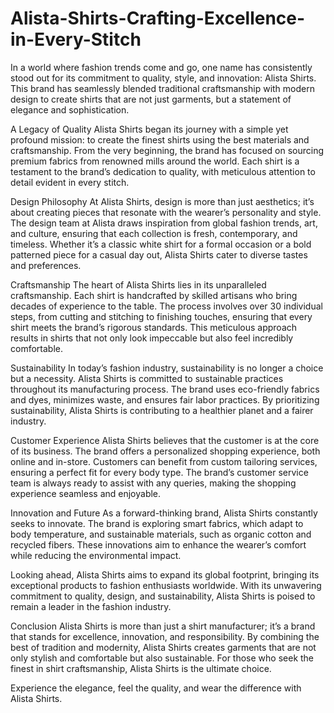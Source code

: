 # Alista-Shirts-Crafting-Excellence-in-Every-Stitch
In a world where fashion trends come and go, one name has consistently stood out for its commitment to quality, style, and innovation: Alista Shirts. This brand has seamlessly blended traditional craftsmanship with modern design to create shirts that are not just garments, but a statement of elegance and sophistication.

A Legacy of Quality
Alista Shirts began its journey with a simple yet profound mission: to create the finest shirts using the best materials and craftsmanship. From the very beginning, the brand has focused on sourcing premium fabrics from renowned mills around the world. Each shirt is a testament to the brand’s dedication to quality, with meticulous attention to detail evident in every stitch.

Design Philosophy
At Alista Shirts, design is more than just aesthetics; it’s about creating pieces that resonate with the wearer’s personality and style. The design team at Alista draws inspiration from global fashion trends, art, and culture, ensuring that each collection is fresh, contemporary, and timeless. Whether it’s a classic white shirt for a formal occasion or a bold patterned piece for a casual day out, Alista Shirts cater to diverse tastes and preferences.

Craftsmanship
The heart of Alista Shirts lies in its unparalleled craftsmanship. Each shirt is handcrafted by skilled artisans who bring decades of experience to the table. The process involves over 30 individual steps, from cutting and stitching to finishing touches, ensuring that every shirt meets the brand’s rigorous standards. This meticulous approach results in shirts that not only look impeccable but also feel incredibly comfortable.

Sustainability
In today’s fashion industry, sustainability is no longer a choice but a necessity. Alista Shirts is committed to sustainable practices throughout its manufacturing process. The brand uses eco-friendly fabrics and dyes, minimizes waste, and ensures fair labor practices. By prioritizing sustainability, Alista Shirts is contributing to a healthier planet and a fairer industry.

Customer Experience
Alista Shirts believes that the customer is at the core of its business. The brand offers a personalized shopping experience, both online and in-store. Customers can benefit from custom tailoring services, ensuring a perfect fit for every body type. The brand’s customer service team is always ready to assist with any queries, making the shopping experience seamless and enjoyable.

Innovation and Future
As a forward-thinking brand, Alista Shirts constantly seeks to innovate. The brand is exploring smart fabrics, which adapt to body temperature, and sustainable materials, such as organic cotton and recycled fibers. These innovations aim to enhance the wearer’s comfort while reducing the environmental impact.

Looking ahead, Alista Shirts aims to expand its global footprint, bringing its exceptional products to fashion enthusiasts worldwide. With its unwavering commitment to quality, design, and sustainability, Alista Shirts is poised to remain a leader in the fashion industry.

Conclusion
Alista Shirts is more than just a shirt manufacturer; it’s a brand that stands for excellence, innovation, and responsibility. By combining the best of tradition and modernity, Alista Shirts creates garments that are not only stylish and comfortable but also sustainable. For those who seek the finest in shirt craftsmanship, Alista Shirts is the ultimate choice.

Experience the elegance, feel the quality, and wear the difference with Alista Shirts.
